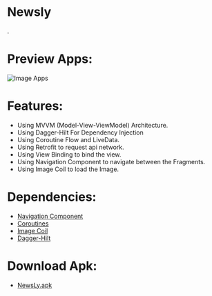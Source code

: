 # Newsly
.

# Preview Apps:
![Image Apps]([https://github.com/equinox-jj/GithubUserApps/blob/main/docs/apps_img.png](https://github.com/equinox-jj/Newsly/blob/main/docs/NewsLy.png))

# Features:
* Using MVVM (Model-View-ViewModel) Architecture.
* Using Dagger-Hilt For Dependency Injection
* Using Coroutine Flow and LiveData.
* Using Retrofit to request api network.
* Using View Binding to bind the view.
* Using Navigation Component to navigate between the Fragments.
* Using Image Coil to load the Image.

# Dependencies:
* [Navigation Component](https://developer.android.com/guide/navigation/navigation-getting-started)
* [Coroutines](https://developer.android.com/kotlin/coroutines?gclsrc=ds&gclsrc=ds)
* [Image Coil](https://github.com/coil-kt/coil)
* [Dagger-Hilt]([https://airbnb.io/lottie/#/android](https://developer.android.com/training/dependency-injection/hilt-android))

# Download Apk:
* [NewsLy.apk]([https://drive.google.com/u/0/uc?id=1JQn1d7vzP7no4fkOqOF1rob7_VtvtL08&export=download&confirm=t](https://github.com/equinox-jj/Newsly/raw/main/docs/NewsLy.apk))
